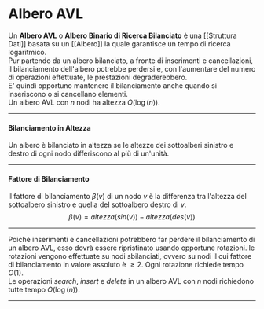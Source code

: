 # Albero AVL #
Un **Albero AVL** o **Albero Binario di Ricerca Bilanciato** è una [[Struttura Dati]] basata su un [[Albero]] la quale garantisce un tempo di ricerca logaritmico.<br />
Pur partendo da un albero bilanciato, a fronte di inserimenti e cancellazioni, il bilanciamento dell'albero potrebbe perdersi e, con l'aumentare del numero di operazioni effettuate, le prestazioni degraderebbero.<br />
E' quindi opportuno mantenere il bilanciamento anche quando si inseriscono o si cancellano elementi.<br />
Un albero AVL con $n$ nodi ha altezza $O(\log(n))$.<br />

------------------------------------------------------------

#### Bilanciamento in Altezza ####
Un albero è bilanciato in altezza se le altezze dei sottoalberi sinistro e destro di ogni nodo differiscono al più di un'unità.<br />

------------------------------------------------------------

#### Fattore di Bilanciamento ####
Il fattore di bilanciamento $\beta(v)$ di un nodo $v$ è la differenza tra l'altezza del sottoalbero sinistro e quella del sottoalbero destro di $v$.<br />
$$\beta(v) = altezza(sin(v)) - altezza(des(v))$$

------------------------------------------------------------

Poichè inserimenti e cancellazioni potrebbero far perdere il bilanciamento di un albero AVL, esso dovrà essere ripristinato usando opportune rotazioni. le rotazioni vengono effettuate su nodi sbilanciati, ovvero su nodi il cui fattore di bilanciamento in valore assoluto è $\geq 2$. Ogni rotazione richiede tempo $O(1)$.<br />
Le operazioni _search_, _insert_ e _delete_ in un albero AVL con $n$ nodi richiedono tutte tempo $O(\log(n))$.<br />

------------------------------------------------------------

